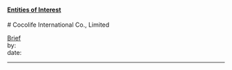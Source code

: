 #### [Entities of Interest](/list.html)
<link rel="stylesheet" type="text/css" href="../../assets/style.css">
# Cocolife International Co., Limited

[comment]: <> (Add/Remove information below as you want)
[comment]: <> (Markdown cheatsheet: https://github.com/adam-p/markdown-here/wiki/Markdown-Cheatsheet)
[Brief](Brief.md)  
by:  
date:  

---
[comment]: <> (Add your content here)